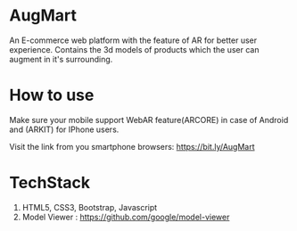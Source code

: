 # AugMart

An E-commerce web platform with the feature of AR for better user experience.
Contains the 3d models of products which the user can augment in it's surrounding.

# How to use

Make sure your mobile support WebAR feature(ARCORE) in case of Android and (ARKIT) for IPhone users.

Visit the link from you smartphone browsers: https://bit.ly/AugMart


# TechStack

1) HTML5, CSS3, Bootstrap, Javascript
2) Model Viewer : https://github.com/google/model-viewer
